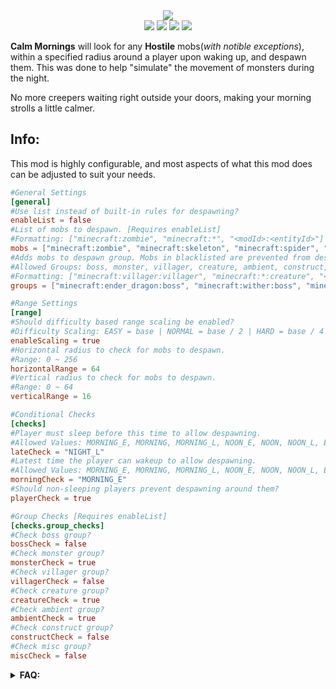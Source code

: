 <div align="center"><img src="https://cdn.modrinth.com/data/cached_images/03a512a1608c6cb5e62d9d3b402024b0c932eceb.png" /></div>

<div align="center">
	<img src="https://img.shields.io/badge/mod%20loader-forge%20%2F%20neoforge-blue?style=flat-square" />
	<img src="https://img.shields.io/modrinth/game-versions/gfvSVUz9?style=flat-square&label=avaliable%20for&color=blue" />
	<img src="https://img.shields.io/modrinth/dt/gfvSVUz9?style=flat-square&logo=modrinth&logoSize=auto&color=4caf50" />
	<img src="https://img.shields.io/curseforge/dt/683324?style=flat-square&logo=curseforge&logoSize=auto&color=4caf50" />
</div>

**Calm Mornings** will look for any **Hostile** mobs(_with notible exceptions_), within a specified radius around a player upon waking up, and despawn them. This was done to help "simulate" the movement of monsters during the night.

No more creepers waiting right outside your doors, making your morning strolls a little calmer.

## Info:
This mod is highly configurable, and most aspects of what this mod does can be adjusted to suit your needs.

```toml
#General Settings
[general]
#Use list instead of built-in rules for despawning?
enableList = false
#List of mobs to despawn. [Requires enableList]
#Formatting: ["minecraft:zombie", "minecraft:*", "<modId>:<entityId>"]
mobs = ["minecraft:zombie", "minecraft:skeleton", "minecraft:spider", "minecraft:creeper"]
#Adds mobs to despawn group. Mobs in blacklisted are prevented from despawning.
#Allowed Groups: boss, monster, villager, creature, ambient, construct, misc, blacklisted
#Formatting: ["minecraft:villager:villager", "minecraft:*:creature", "<modId>:<entityId>:<group>"]
groups = ["minecraft:ender_dragon:boss", "minecraft:wither:boss", "minecraft:warden:boss", "minecraft:villager:villager", "minecraft:wandering_trader:villager", "minecraft:iron_golem:construct", "minecraft:snow_golem:construct"]

#Range Settings
[range]
#Should difficulty based range scaling be enabled?
#Difficulty Scaling: EASY = base | NORMAL = base / 2 | HARD = base / 4
enableScaling = true
#Horizontal radius to check for mobs to despawn.
#Range: 0 ~ 256
horizontalRange = 64
#Vertical radius to check for mobs to despawn.
#Range: 0 ~ 64
verticalRange = 16

#Conditional Checks
[checks]
#Player must sleep before this time to allow despawning.
#Allowed Values: MORNING_E, MORNING, MORNING_L, NOON_E, NOON, NOON_L, EVENING_E, EVENING, EVENING_L, NIGHT_E, NIGHT, NIGHT_L, DISABLED
lateCheck = "NIGHT_L"
#Latest time the player can wakeup to allow despawning.
#Allowed Values: MORNING_E, MORNING, MORNING_L, NOON_E, NOON, NOON_L, EVENING_E, EVENING, EVENING_L, NIGHT_E, NIGHT, NIGHT_L, DISABLED
morningCheck = "MORNING_E"
#Should non-sleeping players prevent despawning around them?
playerCheck = true

#Group Checks [Requires enableList]
[checks.group_checks]
#Check boss group?
bossCheck = false
#Check monster group?
monsterCheck = true
#Check villager group?
villagerCheck = false
#Check creature group?
creatureCheck = true
#Check ambient group?
ambientCheck = true
#Check construct group?
constructCheck = false
#Check misc group?
miscCheck = false
```
<details>
  <summary><b>FAQ:</b></summary>

**Q: How does this work with Persistent mobs?**

A: If they are named, it ignores them; otherwise it will drop their equipment when despawning them.

**Q: Where should I leave suggestions or feedback?**

A: I would love to hear any suggestions or feedback you have! I only ask that you leave it as a new issue here as it makes it easier for me to manage and track.

**Q: Can I use this in my modpack?**

A: Absolutely! I only ask that you give credit if you do. Other than that, feel free to include it and modify it however you see fit for your pack.

**Q: What version(s) will be supported?**

A: Only the latest major version will be supported. I may update older versions if there are any major bugs/oversights, but will not be backporting new features to them.

**Q: Is this compatible with X mod?**

A: I have gone out of my way to try and make this mod as compatible with as many mods as possible. If you experience any incompatibilities, please report the issue here.

**Q: Fabric port?**

A: I have **No** plans on porting to Fabric, but you are more than welcome to do so. I only ask for credit if you do.
</details>
